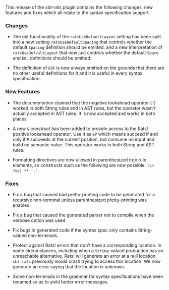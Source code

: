 This release of the sbt-rats plugin contains the following changes, new features and fixes which all relate to the syntax specification support.

### Changes

* The old functionality of the `ratsUseDefaultLayout` setting has been split into a new setting `ratsUseDefaultSpacing` that controls whether the default `Spacing` definition should be emitted, and a new interpretation of `ratsUseDefaultLayout` that now just controls whether the default `Space` and `EOL` definitions should be emitted.

* The definition of `EOF` is now always emitted on the grounds that there are no other useful definitions for it and it is useful in every syntax specification.

### New Features

* The documentation claimed that the negative lookahead operator (`!`) worked in both String rules and in AST rules, but the operator wasn't actually accepted in AST rules. It is now accepted and works in both places.

* A new `&` construct has been added to provide access to the Rats! positive lookahead operator. Use it as `&P` which means succeed if and only if `P` succeeds at the current position, but consume no input and build no semantic value. This operator works in both String and AST rules.

* Formatting directives are now allowed in parenthesized tree rule elements, so constructs such as the following are now possible: `(\n foo) ** ','`.

### Fixes

* Fix a bug that caused bad pretty-printing code to be generated for a recursive non-terminal unless parenthesized pretty-printing was enabled.

* Fix a bug that caused the generated parser not to compile when the verbose option was used.

* Fix bugs in generated code if the syntax spec only contains String-valued non-terminals.

* Protect against Rats! errors that don't have a corresponding location. In some circumstances, including when a `String`-valued production has an unreachable alternative, Rats! will generate an error at a null location. `sbt-rats` previously would crash trying to access this location. We now generate an error saying that the location is unknown.

* Some non-terminals in the grammar for syntax specifications have been renamed so as to yield better error messages.
